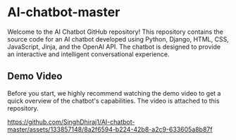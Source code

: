 # AI-chatbot-master

Welcome to the AI Chatbot GitHub repository! This repository contains the source code for an AI chatbot developed using Python, Django, HTML, CSS, JavaScript, Jinja, and the OpenAI API. The chatbot is designed to provide an interactive and intelligent conversational experience.

## Demo Video

Before you start, we highly recommend watching the demo video to get a quick overview of the chatbot's capabilities. The video is attached to this repository.

https://github.com/SinghDhiraj1/AI-chatbot-master/assets/133857148/8a2f6594-b224-42b8-a2c9-633605a8b87f

